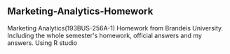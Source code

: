 ## Marketing-Analytics-Homework
Marketing Analytics(193BUS-256A-1) Homework from Brandeis University.
Including the whole semester's homework, official answers and my answers.
Using R studio
